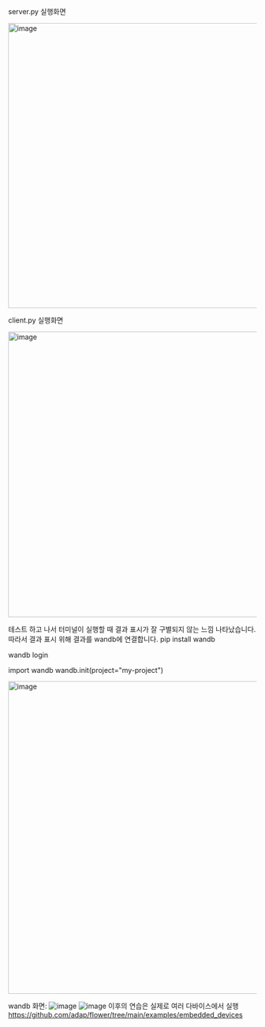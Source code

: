 server.py 실행화면

<img width="578" alt="image" src="https://user-images.githubusercontent.com/31977556/191387062-100356ac-2c80-4468-b8e2-5952964999de.png">

client.py 실행화면

<img width="579" alt="image" src="https://user-images.githubusercontent.com/31977556/191387085-4301f004-d562-4f93-bc9f-ad20b8badfac.png">

테스트 하고 나서 터미널이 실행할 때 결과 표시가 잘 구별되지 않는 느낌 나타났습니다. 
따라서 결과 표시 위해 결과를 wandb에 연결합니다.
pip install wandb

wandb login

import wandb
wandb.init(project="my-project")


<img width="634" alt="image" src="https://user-images.githubusercontent.com/31977556/191904379-e014bb6a-1169-43e6-b3a8-31ab46a6918d.png">

wandb 화면:
![image](https://user-images.githubusercontent.com/31977556/191386891-26b5ba83-acd3-4f24-ac41-d3a260a623e1.png)
![image](https://user-images.githubusercontent.com/31977556/191387226-665e9410-a135-4df5-8c28-089e926c82d3.png)
이후의 연습은 실제로 여러 다바이스에서 실행
https://github.com/adap/flower/tree/main/examples/embedded_devices
